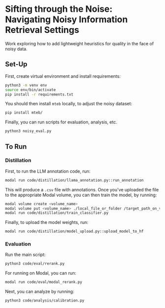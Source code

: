# Sifting through the Noise: Navigating Noisy Information Retrieval Settings
Work exploring how to add lightweight heuristics for quality in the face of noisy data.

## Set-Up
First, create virtual environment and install requirements:
```sh
python3 -m venv env
source env/bin/activate
pip install -r requirements.txt
```

You should then install `mteb` locally, to adjust the noisy dataset:
```sh
pip install mteb/
```

Finally, you can run scripts for evaluation, analysis, etc.
```sh
python3 noisy_eval.py
```

## To Run

### Distillation

First, to run the LLM annotation code, run:
```bash
modal run code/distillation/llama_annotation.py::run_annotation
```

This will produce a `.csv` file with annotations. Once you've uploaded the file to the appropriate Modal volume, you can then train the model, by running:
```bash
modal volume create <volume_name>
modal volume put <volume_name> ./local_file_or_folder /target_path_on_volume
modal run code/distillation/train_classifier.py
```

Finally, to upload the model weights, run:
```bash
modal run code/distillation/model_upload.py::upload_model_to_hf
```

### Evaluation

Run the main script:
```bash
python3 code/eval/rerank.py
```

For running on Modal, you can run:
```bash
modal run code/eval/modal_rerank.py
```

Next, you can analyze by running:
```bash
python3 code/analysis/calibration.py
```